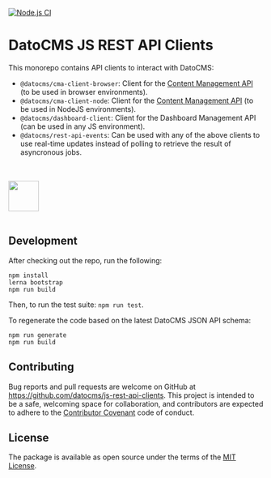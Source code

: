 [![Node.js CI](https://github.com/datocms/js-rest-api-clients/actions/workflows/node.js.yml/badge.svg)](https://github.com/datocms/js-rest-api-clients/actions/workflows/node.js.yml)

# DatoCMS JS REST API Clients

This monorepo contains API clients to interact with DatoCMS:

- `@datocms/cma-client-browser`: Client for the [Content Management API](https://www.datocms.com/docs/content-management-api) (to be used in browser environments).
- `@datocms/cma-client-node`: Client for the [Content Management API](https://www.datocms.com/docs/content-management-api) (to be used in NodeJS environments).
- `@datocms/dashboard-client`: Client for the Dashboard Management API (can be used in any JS environment).
- `@datocms/rest-api-events`: Can be used with any of the above clients to use real-time updates instead of polling to retrieve the result of asyncronous jobs.

<br /><br />
<a href="https://www.datocms.com/">
<img src="https://www.datocms.com/images/full_logo.svg" height="60">
</a>
<br /><br />

## Development

After checking out the repo, run the following:

```
npm install
lerna bootstrap
npm run build
```

Then, to run the test suite: `npm run test`.

To regenerate the code based on the latest DatoCMS JSON API schema:

```
npm run generate
npm run build
```

## Contributing

Bug reports and pull requests are welcome on GitHub at https://github.com/datocms/js-rest-api-clients. This project is intended to be a safe, welcoming space for collaboration, and contributors are expected to adhere to the [Contributor Covenant](http://contributor-covenant.org) code of conduct.

## License

The package is available as open source under the terms of the [MIT License](http://opensource.org/licenses/MIT).
